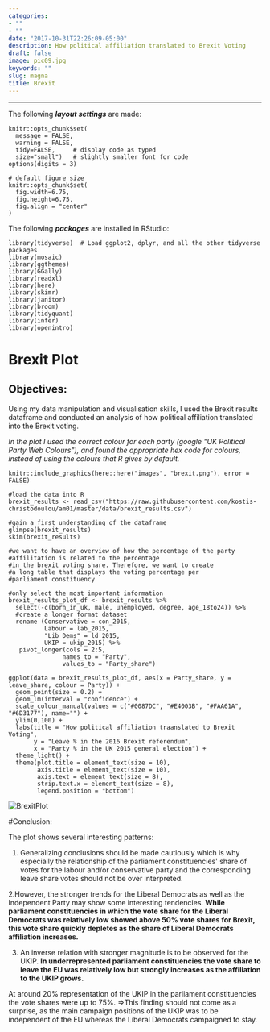 ```yaml
---
categories:
- ""
- ""
date: "2017-10-31T22:26:09-05:00"
description: How political affiliation translated to Brexit Voting
draft: false
image: pic09.jpg
keywords: ""
slug: magna
title: Brexit
---
```

---

The following ***layout settings*** are made:


```{r, setup, echo=FALSE}
knitr::opts_chunk$set(
  message = FALSE, 
  warning = FALSE, 
  tidy=FALSE,     # display code as typed
  size="small")   # slightly smaller font for code
options(digits = 3)

# default figure size
knitr::opts_chunk$set(
  fig.width=6.75, 
  fig.height=6.75,
  fig.align = "center"
)
```


The following ***packages*** are installed in RStudio:



```{r load-libraries, echo=FALSE}
library(tidyverse)  # Load ggplot2, dplyr, and all the other tidyverse packages
library(mosaic)
library(ggthemes)
library(GGally)
library(readxl)
library(here)
library(skimr)
library(janitor)
library(broom)
library(tidyquant)
library(infer)
library(openintro)
```




# Brexit Plot

## Objectives:

Using my data manipulation and visualisation skills, I used the Brexit results dataframe and conducted an analysis of how political affiliation translated into the Brexit voting. 

*In the plot I used the correct colour for each party (google "UK Political Party Web Colours"), and found the appropriate hex code for colours, instead of using the colours that R gives by default.*



```{r brexit_challenge, echo=FALSE, out.width="100%"}
knitr::include_graphics(here::here("images", "brexit.png"), error = FALSE)

#load the data into R
brexit_results <- read_csv("https://raw.githubusercontent.com/kostis-christodoulou/am01/master/data/brexit_results.csv")

#gain a first understanding of the dataframe
glimpse(brexit_results)
skim(brexit_results)

#we want to have an overview of how the percentage of the party #affilitation is related to the percentage 
#in the brexit voting share. Therefore, we want to create 
#a long table that displays the voting percentage per 
#parliament constituency

#only select the most important information
brexit_results_plot_df <- brexit_results %>% 
  select(-c(born_in_uk, male, unemployed, degree, age_18to24)) %>% 
  #create a longer format dataset
  rename (Conservative = con_2015,
          Labour = lab_2015,
          "Lib Dems" = ld_2015,
          UKIP = ukip_2015) %>% 
   pivot_longer(cols = 2:5,
               names_to = "Party",
               values_to = "Party_share")

ggplot(data = brexit_results_plot_df, aes(x = Party_share, y = leave_share, colour = Party)) +
  geom_point(size = 0.2) + 
  geom_lm(interval = "confidence") +
  scale_colour_manual(values = c("#0087DC", "#E4003B", "#FAA61A", "#6D3177"), name="") +
  ylim(0,100) +
  labs(title = "How political affiliation traanslated to Brexit Voting", 
       y = "Leave % in the 2016 Brexit referendum",
       x = "Party % in the UK 2015 general election") +
  theme_light() +
  theme(plot.title = element_text(size = 10),
        axis.title = element_text(size = 10),
        axis.text = element_text(size = 8),
        strip.text.x = element_text(size = 8),
        legend.position = "bottom")

```



![BrexitPlot](brexit1.jpg)





#Conclusion: 

The plot shows several interesting patterns:

1. Generalizing conclusions should be made cautiously which is why especially the relationship of the parliament constituencies' share of votes for the labour and/or conservative party and the corresponding leave share votes should not be over interpreted. 

2.However, the stronger trends for the Liberal Democrats as well as the Independent Party may show some interesting tendencies. **While parliament constituencies in which the vote share for the Liberal Democrats was relatively low showed above 50% vote shares for Brexit, this vote share quickly depletes as the share of Liberal Democrats affiliation increases.**

3. An inverse relation with stronger magnitude is to be observed for the UKIP. **In underrepresented parliament constituencies the vote share to leave the EU was relatively low but strongly increases as the affiliation to the UKIP grows.** 

At around 20% representation of the UKIP in the parliament constituencies the vote shares were up to 75%. 
=>This finding should not come as a surprise, as the main campaign positions of the UKIP was to be independent of the EU whereas the Liberal Democrats campaigned to stay.

